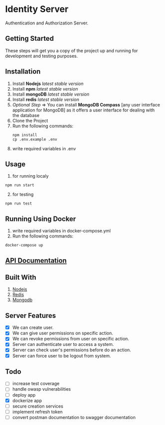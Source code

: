 # Identity Server

Authentication and Authorization Server.

## Getting Started

These steps will get you a copy of the project up and running for development and testing purposes.

## Installation

1.  Install  **Nodejs** _latest stable version_
2.  Install  **npm** _latest stable version_
3.  Install  **mongoDB** _latest stable version_
4.  Install  **redis** _latest stable version_
5. _Optional Step_ ⇒ You can install **MongoDB Compass** [any user interface application for MongoDB] as it offers a user interface for dealing with the database
6.  Clone the Project
7.	Run the following commands:
	```
	npm install
	cp .env.example .env
	```
8. write required variables in .env

## Usage

1. for running localy
  ```
  npm run start
  ```
2. for testing
  ```
  npm run test
  ```
  
## Running Using Docker
1. write required variables in docker-compose.yml
2. Run the following commands:
  ```
  docker-compose up
  ```

## [API Documentation](https://documenter.getpostman.com/view/20985353/UyxjFksf)

## Built With

1. [Nodejs](https://nodejs.org/en/)
2. [Redis](https://github.com/redis/node-redis)
3. [Mongodb](https://docs.mongodb.com/)

## Server Features
- [X] We can create user.
- [X] We can give user permissions on specific action.
- [X] We can revoke permissions from user on specific action.
- [X] Server can authenticate user to access a system.
- [X] Server can check user's permissions before do an action.
- [X] Server can force user to be logout from system.
## Todo
- [ ] increase test coverage
- [ ] handle owasp vulnerabilities
- [ ] deploy app
- [X] dockerize app
- [ ] secure creation services
- [ ] implement refresh token
- [ ] convert postman documentation to swagger documentation
